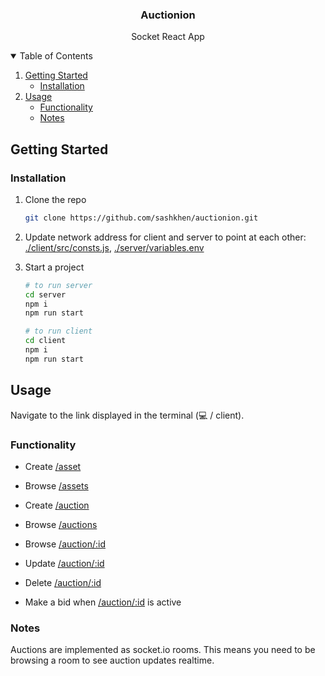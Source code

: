 <!-- TITLE -->
<p align="center">
  <h3 align="center">Auctionion</h3>

  <p align="center">Socket React App</p>
</p>

<!-- TABLE OF CONTENTS -->
<details open="open">
  <summary>Table of Contents</summary>
  <ol>
    <li>
      <a href="#getting-started">Getting Started</a>
      <ul>
        <li><a href="#installation">Installation</a></li>
      </ul>
    </li>
    <li>
      <a href="#usage">Usage</a>
      <ul>
        <li><a href="#functionality">Functionality</a></li>
        <li><a href="#notes">Notes</a></li>
      </ul>
    </li>
  </ol>
</details>

<!-- GETTING STARTED -->
## Getting Started

### Installation

1. Clone the repo

   ```sh
   git clone https://github.com/sashkhen/auctionion.git
   ```

2. Update network address for client and server to point at each other: [./client/src/consts.js](./client/src/consts.js), [./server/variables.env](./client/src/consts.js)

3. Start a project

   ```sh
   # to run server
   cd server
   npm i
   npm run start

   # to run client
   cd client
   npm i
   npm run start
   ```


<!-- USAGE EXAMPLES -->
## Usage

Navigate to the link displayed in the terminal (💻 / client).

### Functionality

- Create [/asset](http://localhost:3000/asset)

- Browse [/assets](http://localhost:3000/assets)

- Create [/auction](http://localhost:3000/auction)

- Browse [/auctions](http://localhost:3000/auctions)

- Browse [/auction/:id](http://localhost:3000/auction/:id)

- Update [/auction/:id](http://localhost:3000/auction/:id)

- Delete [/auction/:id](http://localhost:3000/auction/:id)

- Make a bid when [/auction/:id](http://localhost:3000/auction/:id) is active

### Notes

Auctions are implemented as socket.io rooms. This means you need to be browsing a room to see auction updates realtime.
